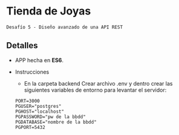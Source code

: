 # Tienda de Joyas
    Desafío 5 - Diseño avanzado de una API REST
## Detalles
* APP hecha en **ES6**.
* Instrucciones
    * En la carpeta backend Crear archivo .env y dentro crear las siguientes variables de entorno para levantar el servidor: 

     ```archivo .env
    PORT=3000
    PGUSER="postgres"
    PGHOST="localhost"
    PGPASSWORD="pw de la bbdd"
    PGDATABASE="nombre de la bbdd"
    PGPORT=5432
     ```